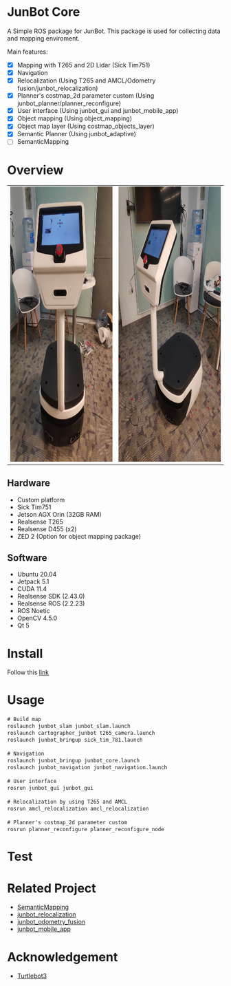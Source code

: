 # JunBot Core

A Simple ROS package for JunBot. This package is used for collecting data and mapping enviroment.

Main features:

- [x] Mapping with T265 and 2D Lidar (Sick Tim751)
- [x] Navigation 
- [x] Relocalization (Using T265 and AMCL/Odometry fusion/junbot_relocalization)
- [x] Planner's costmap_2d parameter custom (Using junbot_planner/planner_reconfigure)
- [x] User interface (Using junbot_gui and junbot_mobile_app)
- [x] Object mapping (Using object_mapping)
- [x] Object map layer (Using costmap_objects_layer)
- [x] Semantic Planner (Using junbot_adaptive)
- [ ] SemanticMapping

# Overview

<table>
  <tr>
    <td> <img src="./docs/front.jpg"  alt="1" width = 480px height = 640px ></td>
    <td> <img src="./docs/side.jpg"   alt="2" width = 480px height = 640px> </td>
   </tr> 
</table>

## Hardware
- Custom platform
- Sick Tim751
- Jetson AGX Orin (32GB RAM)
- Realsense T265
- Realsense D455 (x2)
- ZED 2 (Option for object mapping package) 
 
## Software
- Ubuntu 20.04
- Jetpack 5.1
- CUDA 11.4
- Realsense SDK (2.43.0)
- Realsense ROS (2.2.23)
- ROS Noetic
- OpenCV 4.5.0
- Qt 5

# Install 

Follow this [link](https://github.com/lacie-life/junbot_core/blob/main/docs/install.md)

# Usage

```
# Build map
roslaunch junbot_slam junbot_slam.launch
roslaunch cartographer_junbot t265_camera.launch
roslaunch junbot_bringup sick_tim_781.launch

# Navigation 
roslaunch junbot_bringup junbot_core.launch
roslaunch junbot_navigation junbot_navigation.launch 

# User interface
rosrun junbot_gui junbot_gui

# Relocalization by using T265 and AMCL
rosrun amcl_relocalization amcl_relocalization 

# Planner's costmap_2d parameter custom 
rosrun planner_reconfigure planner_reconfigure_node
```

# Test

# Related Project

- [SemanticMapping](https://github.com/lacie-life/SemanticMapping)
- [junbot_relocalization](https://github.com/lacie-life/junbot_localization)
- [junbot_odometry_fusion](https://github.com/lacie-life/junbot_odometry_fusion)
- [junbot_mobile_app](https://github.com/lacie-life/junbot_app)


# Acknowledgement

- [Turtlebot3](https://github.com/ROBOTIS-GIT/turtlebot3)


 
 
 
